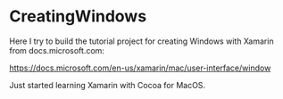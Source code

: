 # CreatingWindows
Here I try to build the tutorial project for creating Windows with Xamarin from docs.microsoft.com:

https://docs.microsoft.com/en-us/xamarin/mac/user-interface/window

Just started learning Xamarin with Cocoa for MacOS.
